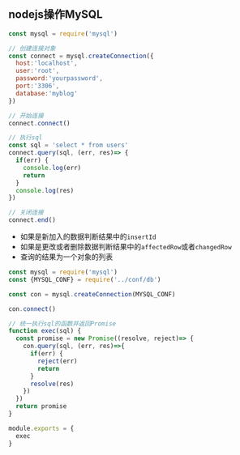 ## nodejs操作MySQL

```javascript
const mysql = require('mysql')

// 创建连接对象
const connect = mysql.createConnection({
  host:'localhost',
  user:'root',
  password:'yourpassword',
  port:'3306',
  database:'myblog'
})

// 开始连接
connect.connect()

// 执行sql
const sql = 'select * from users'
connect.query(sql, (err, res)=> {
  if(err) {
    console.log(err)
    return
  }
  console.log(res)
})

// 关闭连接
connect.end()
```

- 如果是新加入的数据判断结果中的`insertId`
- 如果是更改或者删除数据判断结果中的`affectedRow`或者`changedRow`
- 查询的结果为一个对象的列表

```javascript
const mysql = require('mysql')
const {MYSQL_CONF} = require('../conf/db')

const con = mysql.createConnection(MYSQL_CONF)

con.connect()

// 统一执行sql的函数并返回Promise
function exec(sql) {
  const promise = new Promise((resolve, reject)=> {
    con.query(sql, (err, res)=>{
      if(err) {
        reject(err)
        return
      }
      resolve(res)
    }) 
  })
  return promise
}

module.exports = {
  exec
}
```